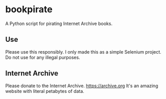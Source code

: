 # bookpirate
A Python script for pirating Internet Archive books.

## Use
Please use this responsibly. I only made this as a simple Selenium project. Do not use for any illegal purposes.

## Internet Archive
Please donate to the Internet Archive.
https://archive.org
It's an amazing website with literal petabytes of data.
